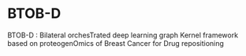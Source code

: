 # BTOB-D
BTOB-D : Bilateral orchesTrated deep learning graph Kernel framework  based on proteogenOmics of Breast Cancer for Drug repositioning
